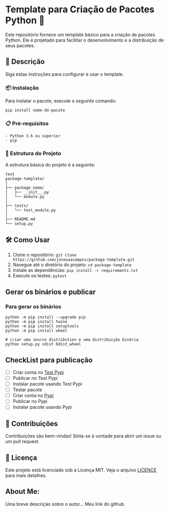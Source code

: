 # Template para Criação de Pacotes Python 🐍

Este repositório fornece um template básico para a criação de pacotes Python. Ele é projetado para facilitar o desenvolvimento e a distribuição de seus pacotes.

## 🚀 Descrição
Siga estas instruções para configurar e usar o template.

### 📦 Instalação
Para instalar o pacote, execute o seguinte comando:

`pip install nome-do-pacote`

### 📋 Pré-requisitos

    - Python 3.6 ou superior
    - pip

### 🔧 Estrutura do Projeto

A estrutura básica do projeto é a seguinte:

```
text
package-template/
│
├── package_name/
│   ├── __init__.py
│   └── module.py
│
├── tests/
│   └── test_module.py
│
├── README.md
└── setup.py
```

## 🛠️ Como Usar

1. Clone o repositório: `git clone https://github.com/jonasaacampos/package-template.git`
2. Navegue até o diretório do projeto: `cd package-template`
3. Instale as dependências: `pip install -r requirements.txt`
4. Execute os testes: `pytest`

## Gerar os binários e publicar

### Para gerar os binários

```
python -m pip install --upgrade pip
python -m pip install twine
python -m pip install setuptools
python -m pip install wheel

# criar uma source distribution e uma distribuição binária
python setup.py sdist bdist_wheel
```

## CheckList para publicação
 
 - [ ] Criar conta no [Test Pypi](https://test.pypi.org/account/register/)
 - [ ] Publicar no Test Pypi
 - [ ] Instalar pacote usando Test Pypi
 - [ ] Testar pacote
 - [ ] Criar conta no [Pypi](https://pypi.org/account/register/)
 - [ ] Publicar no Pypi
 - [ ] Instalar pacote usando Pypi

## 🤝 Contribuições
Contribuições são bem-vindas! Sinta-se à vontade para abrir um issue ou um pull request.

## 📄 Licença
Este projeto está licenciado sob a Licença MIT. Veja o arquivo [LICENCE](LICENCE.md) para mais detalhes.

 ## About Me:
 Uma breve descrição sobre o autor...
 Meu link do github.

